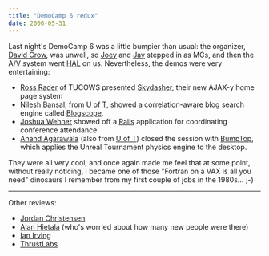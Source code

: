 ```yaml
---
title: "DemoCamp 6 redux"
date: 2006-05-31
---
```

Last night's DemoCamp 6 was a little bumpier than usual: the organizer, <a href="http://davidcrow.ca/">David Crow</a>, was unwell, so <a href="http://www.radiantcore.com/">Joey</a> and <a href="http://www.radiantcore.com/">Jay</a> stepped in as MCs, and then the A/V system went <a href="http://en.wikipedia.org/wiki/HAL_9000">HAL</a> on us.  Nevertheless, the demos were very entertaining:
<ul>
  <li><a href="http://www.tucows.com">Ross Rader</a> of TUCOWS presented <a href="http://start.tucows.com/">Skydasher</a>, their new AJAX-y home page system</li>
  <li><a href="http://queens.db.toronto.edu/~nilesh/">Nilesh Bansal</a>, from <a href="http://www.cs.utoronto.ca">U of T</a>, showed a correlation-aware blog search engine called <a href="http://queens.db.toronto.edu/project/blogs/">Blogscope</a>.</li>
  <li><a href="http://www.thewehners.net/joshua/">Joshua Wehner</a> showed off a <a href="http://www.rubyonrails.org">Rails</a> application for coordinating conference attendance.</li>
  <li><a href="http://honeybrown.ca/">Anand Agarawala</a> (also from <a href="http://www.cs.utoronto.ca">U of T</a>) closed the session with <a href="http://honeybrown.ca/Pubs/BumpTop.html">BumpTop</a>, which applies the Unreal Tournament physics engine to the desktop.</li>
</ul>
They were all very cool, and once again made me feel that at some point, without really noticing, I became one of those "Fortran on a VAX is all you need" dinosaurs I remember from my first couple of jobs in the 1980s… ;-)

<hr />Other reviews:
<ul>
  <li><a href="http://thebigjc.org/articles/2006/05/30/democamp6">Jordan Christensen</a></li>
  <li><a href="http://alanhietala.blogspot.com/2006/05/democamp-6-thoughts.html">Alan Hietala</a> (who's worried about how many new people were there)<a href="http://alanhietala.blogspot.com/2006/05/democamp-6-thoughts.html">
</a></li>
  <li><a href="http://www.falsepositives.com/index.php/2006/05/30/torcampdemocamp-6-the-demo-gods-bite-back/">Ian Irving</a></li>
  <li><a href="http://www.thrustlabs.com/blog/2006/05/31/democamp6/">ThrustLabs</a></li>
</ul>
